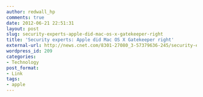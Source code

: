 ```yaml
---
author: redwall_hp
comments: true
date: 2012-06-21 22:51:31
layout: post
slug: security-experts-apple-did-mac-os-x-gatekeeper-right
title: 'Security experts: Apple did Mac OS X Gatekeeper right'
external-url: http://news.cnet.com/8301-27080_3-57379636-245/security-experts-apple-did-mac-os-x-gatekeeper-right/
wordpress_id: 209
categories:
- Technology
post_format:
- Link
tags:
- apple
---
```

